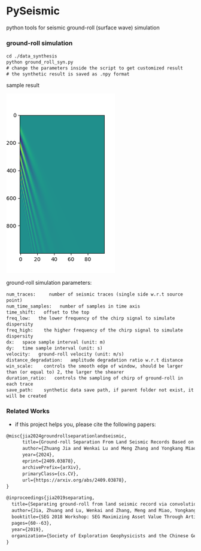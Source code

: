 # PySeismic

python tools for seismic ground-roll (surface wave) simulation

### ground-roll simulation

```
cd ./data_synthesis
python ground_roll_syn.py 
# change the parameters inside the script to get customized result
# the synthetic result is saved as .npy format
```

sample result

![syn_groundroll](./asset/Figure_1.png)


ground-roll simulation parameters:

```
num_traces:     number of seismic traces (single side w.r.t source point)
num_time_samples:   number of samples in time axis
time_shift:   offset to the top
freq_low:   the lower frequency of the chirp signal to simulate dispersity
freq_high:    the higher frequency of the chirp signal to simulate dispersity
dx:   space sample interval (unit: m)
dy:   time sample interval (unit: s)
velocity:   ground-roll velocity (unit: m/s)
distance_degradation:   amplitude degradation ratio w.r.t distance
win_scale:    controls the smooth edge of window, should be larger than (or equal to) 2, the larger the shearer
duration_ratio:   controls the sampling of chirp of ground-roll in each trace
save_path:    synthetic data save path, if parent folder not exist, it will be created
```

### Related Works

* if this project helps you, please cite the following papers:

```latex
@misc{jia2024groundrollseparationlandseismic,
      title={Ground-roll Separation From Land Seismic Records Based on Convolutional Neural Network}, 
      author={Zhuang Jia and Wenkai Lu and Meng Zhang and Yongkang Miao},
      year={2024},
      eprint={2409.03878},
      archivePrefix={arXiv},
      primaryClass={cs.CV},
      url={https://arxiv.org/abs/2409.03878}, 
}
```

```latex
@inproceedings{jia2019separating,
  title={Separating ground-roll from land seismic record via convolutional neural network},
  author={Jia, Zhuang and Lu, Wenkai and Zhang, Meng and Miao, Yongkang},
  booktitle={SEG 2018 Workshop: SEG Maximizing Asset Value Through Artificial Intelligence and Machine Learning, Beijing, China, 17-19 September 2018},
  pages={60--63},
  year={2019},
  organization={Society of Exploration Geophysicists and the Chinese Geophysical Society}
}
```
